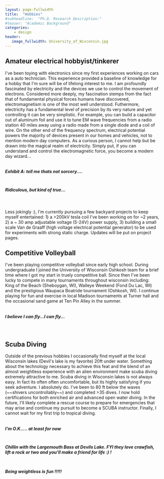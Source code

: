 ```yaml
---
layout: page-fullwidth
title:  "Hobbies"
#subheadline:  "Ph.D. Research Description:"
#teaser: "Academic Background"
categories:
    - design
header:
   image_fullwidth: University_of_Wisconsin.jpg
---
```

<h2>Amateur electrical hobbyist/tinkerer </h2>
<p> I've been toying with electronics since my first experiences working on cars as a auto technician. This experience provided a baseline of knowledge for a hobby that I'm sure will be of lifelong interest to me. I am profoundly fascinated by electricity and the devices we use to control the movement of electrons. Considered more deeply, my fascination stemps from the fact that of fundamental physical forces humans have discovered, electromagnetism is one of the most well understood. Futhermore, electricity has a fundamental level of precision by its very nature and yet controlling it can be very simplistic. For example, you can build a capacitor out of aluminum foil and use it to tune EM wave frequencies from a radio station  40 miles away using a radio made from a single diode and a coil of wire. On the other end of the frequency spectrum, electrical potential powers the majority of devices present in our homes and vehicles, not to mention modern day computers. As a curious person, I cannot help but be drawn into the magical realm of electricity. Simply put, if you can understand and control the electromagnetic force, you become a modern day wizard...</p>
<div class="row">
    <div class="medium-6 columns t30">
    <img src="{{ site.urlimg }}Tesla_Coil.jpg" alt="">
    </div><!-- /.medium-4.columns -->  
</div>
<h5>Exhibit A: tell me thats not sorcery....</h5>
<div class="row">
    <div class="medium-6 columns t30">
    <img src="{{ site.urlimg }}Electrician_T.jpg" alt="">
    </div><!-- /.medium-4.columns -->  
</div>
<h5>Ridiculous, but kind of true...</h5>
<br />  
<p> Less jokingly :), I'm currently pursuing a few backyard projects to keep myself entertained: 1) a >200kV tesla coil I've been working on for ~2 years, 2) a ~ 30 amp adjustable voltage (5-24V) power supply, 3) building a small scale Van de Graaff (high voltage electrical potential generator) to be used for experiments with strong static charge. Updates will be put on project pages. </p>

<h2>Competitive Volleyball</h2>
<p> I've been playing competitive volleyball since early high school. During undergraduate I joined the University of Wisconsin Oshkosh team for a brief time where I got my start in truely competitive ball. Since then I've been lucky to compete in many tournaments throughout wisconsin including: King of the Beach (Sheboygan, WI), Walleye Weekend (Fond Du Lac, WI) and the prestigious Waupaca Boatride tournament (Oshkosh, WI). I continue playing for fun and exercise in local Madison tournaments at Turner hall and the occasional sand game at Ten Pin Alley in the summer.  </p>
<div class="row">
    <div class="medium-6 columns t30">
    <img src="{{ site.urlimg }}vball_jump.jpg" alt="">
    </div><!-- /.medium-4.columns -->  
</div>
<h5>I believe I can fly...I can fly...</h5>
<br />  
<h2>Scuba Diving</h2>
<p> Outside of the previous hobbies I occasionally find myself at the local Wisconsin lakes (Devil's lake is my favorite) 20ft under water. Something about the technology necessary to achieve this feat and the blend of an almost weightless experience with an alien environment make scuba diving extremely attractive to me. Scuba diving in Wisconsin lakes is not always easy. In fact its often often uncomfortable, but its highly satisfying if you seek adventure. I absolutely do. I've been to 80 ft below the waves (~~shivers uncontrollably~~) and completed >35 dives. I now hold certifications for both enriched air and advanced open water diving. In the future, I'll likely complete a rescue course to prepare for emergencies that may arise and continue my pursuit to become a SCUBA instructor. Finally, I cannot wait for my first trip to tropical diving. </p>
<div class="row">
    <div class="medium-6 columns t30">
    <img src="{{ site.urlimg }}Scuba_Dean.png" alt="">
    </div><!-- /.medium-4.columns -->  
</div>
<h5>I'm O.K..... at least for now</h5>
<div class="row">
    <div class="medium-6 columns t30">
    <img src="{{ site.urlimg }}diving10.jpg" alt="">
    </div><!-- /.medium-4.columns -->  
</div>
<h5>Chillin with the Largemouth Bass at Devils Lake. FYI they love crawfish, lift a rock or two and you'll make a friend for life :) !<h5>
<div class="row">
    <div class="medium-6 columns t30">
    <img src="{{ site.urlimg }}diving_9.jpg" alt="">
    </div><!-- /.medium-4.columns -->  
</div>
<h5>Being weightless is fun !!!!!</h5>
